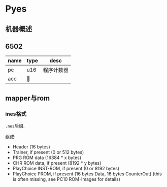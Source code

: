 # Pyes

## 机器概述



## 6502


| name | type |  desc |
|--------|--------| ---- |
|   pc     |  u16      | 程序计数器 |
|  acc |  



## mapper与rom


### ines格式

`.nes`后缀.

组成:
- Header (16 bytes)
- Trainer, if present (0 or 512 bytes)
- PRG ROM data (16384 * x bytes)
- CHR ROM data, if present (8192 * y bytes)
- PlayChoice INST-ROM, if present (0 or 8192 bytes)
- PlayChoice PROM, if present (16 bytes Data, 16 bytes CounterOut) (this is often missing, see PC10 ROM-Images for details)

